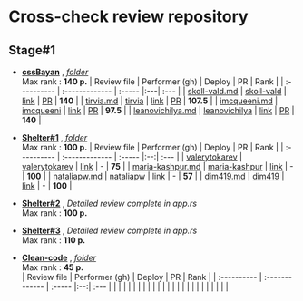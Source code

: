 # Cross-check review repository

## Stage#1

- **[cssBayan](https://github.com/DrDiman/CSS-Bayan-task)** , *[folder](./stage1/cssBayan/)*  
  Max rank : **140 p.**
  | Review file | Performer (gh) | Deploy | PR | Rank |
  | :---------- | :------------- | :----- |:---| :--- |
  | [skoll-vald.md](./stage1/cssBayan/reviews/skoll-vald.md) | [skoll-vald](https://github.com/skoll-vald) | [link](https://skoll-vald.github.io/cssBayan/cssBayan/index.html) | [PR](https://github.com/skoll-vald/cssBayan/pull/1) | **140** |
  | [tirvia.md](./stage1/cssBayan/reviews/tirvia.md) | [tirvia](https://github.com/tirvia) | [link](https://tirvia.github.io/cssBayan/) | [PR](https://github.com/Tirvia/cssBayan/pull/1) | **107.5** |
  | [imcqueeni.md](./stage1/cssBayan/reviews/imcqueeni.md) | [imcqueeni](https://github.com/imcqueeni) | [link](https://imcqueeni.github.io/cssBayan/cssBayan/index.html) | [PR](https://github.com/IMcQueenI/cssBayan/pull/1) | **97.5** |
  | [leanovichilya.md](./stage1/cssBayan/reviews/leanovichilya.md) | [leanovichilya](https://github.com/leanovichilya) | [link](https://leanovichilya.github.io/cssBayan/cssBayan/index.html) | [PR](https://github.com/leanovichilya/cssBayan/pull/1) | **140** |

- **[Shelter#1](https://github.com/rolling-scopes-school/tasks/blob/master/tasks/shelter/shelter-part1.md)** , *[folder](./stage1/shelter-1/)*  
   Max rank : **100 p.**
  | Review file | Performer (gh) | Deploy | PR | Rank |
  | :---------- | :------------- | :----- |:--:| :--- |
  | [valerytokarev](./stage1/shelter-1/reviews/valerytokarev.md) | [valerytokarev](https://github.com/valerytokarev) | [link](https://rolling-scopes-school.github.io/valerytokarev-JSFE2023Q1/pages/main/index.html) | - | **75** |
  | [maria-kashpur.md](./stage1/shelter-1/reviews/maria-kashpur.md) | [maria-kashpur](https://github.com/maria-kashpur) | [link](https://rolling-scopes-school.github.io/maria-kashpur-JSFE2023Q1/shelter/) | - | **100** |
  | [nataliapw.md](./stage1/shelter-1/reviews/nataliapw.md) | [nataliapw](https://github.com/nataliapw) | [link](http://s29645vv.beget.tech/NataliaPW/shelter/) | - | **57** |
  | [dim419.md](./stage1/shelter-1/reviews/dim419.md) | [dim419](https://github.com/dim419) | [link](https://rolling-scopes-school.github.io/dim419-JSFE2023Q1/shelter) | - | **100** |

- **[Shelter#2](https://github.com/rolling-scopes-school/tasks/blob/master/tasks/shelter/shelter-part2.md)** , *Detailed review complete in app.rs*  
  Max rank : **100 p.**  

- **[Shelter#3](https://github.com/rolling-scopes-school/tasks/blob/master/tasks/shelter/shelter-part3.md)** , *Detailed review complete in app.rs*  
  Max rank : **110 p.**  

- **[Clean-code](https://github.com/rolling-scopes-school/tasks/blob/master/stage1/modules/clean-code/clean-code-s1e1.md)** , *[folder](./stage1/clean-code/)*  
  Max rank : **45 p.**  
  | Review file | Performer (gh) | Deploy | PR | Rank |
  | :---------- | :------------- | :----- |:--:| :--- |
  | []() | []() | []() | []() |  |
  | []() | []() | []() | []() |  |
  | []() | []() | []() | []() |  |
  | []() | []() | []() | []() |  |
